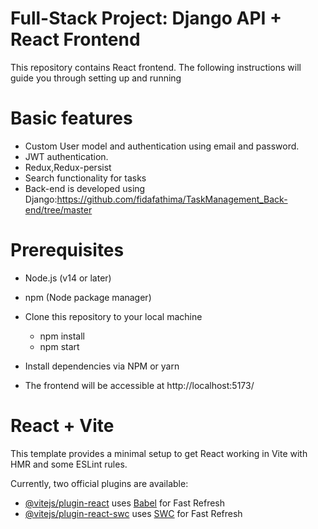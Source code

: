 # Full-Stack Project: Django API + React Frontend
This repository contains React frontend. The following instructions will guide you through setting up and running

# Basic features
- Custom User model and authentication using email and password.
- JWT authentication.
- Redux,Redux-persist
- Search functionality for tasks
- Back-end is developed using Django:https://github.com/fidafathima/TaskManagement_Back-end/tree/master

# Prerequisites
- Node.js (v14 or later)
- npm (Node package manager)

- Clone this repository to your local machine  
  - npm install
  - npm start
- Install dependencies via NPM or yarn

- The frontend will be accessible at http://localhost:5173/
        
 


# React + Vite

This template provides a minimal setup to get React working in Vite with HMR and some ESLint rules.

Currently, two official plugins are available:

- [@vitejs/plugin-react](https://github.com/vitejs/vite-plugin-react/blob/main/packages/plugin-react/README.md) uses [Babel](https://babeljs.io/) for Fast Refresh
- [@vitejs/plugin-react-swc](https://github.com/vitejs/vite-plugin-react-swc) uses [SWC](https://swc.rs/) for Fast Refresh
